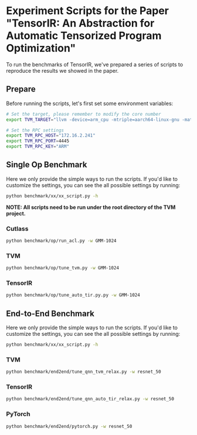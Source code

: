 # Experiment Scripts for the Paper "TensorIR: An Abstraction for Automatic Tensorized Program Optimization"

To run the benchmarks of TensorIR, we've prepared a series of scripts to reproduce the results we showed in the paper.

## Prepare

Before running the scripts, let's first set some environment variables:

```bash
# Set the target, please remember to modify the core number
export TVM_TARGET="llvm -device=arm_cpu -mtriple=aarch64-linux-gnu -mattr=+neon,+v8.2a,+dotprod -num-cores X"

# Set the RPC settings
export TVM_RPC_HOST="172.16.2.241"
export TVM_RPC_PORT=4445
export TVM_RPC_KEY="ARM"
```

## Single Op Benchmark

Here we only provide the simple ways to run the scripts. If you'd like to customize the settings, you can see the all possible settings by running:

```bash
python benchmark/xx/xx_script.py -h
```

**NOTE: All scripts need to be run under the root directory of the TVM project.**

### Cutlass

```bash
python benchmark/op/run_acl.py -w GMM-1024
```

### TVM

```bash
python benchmark/op/tune_tvm.py -w GMM-1024
```

### TensorIR

```bash
python benchmark/op/tune_auto_tir.py.py -w GMM-1024
```

## End-to-End Benchmark

Here we only provide the simple ways to run the scripts. If you'd like to customize the settings, you can see the all possible settings by running:

```bash
python benchmark/xx/xx_script.py -h
```

### TVM

```bash
python benchmark/end2end/tune_qnn_tvm_relax.py -w resnet_50
```

### TensorIR

```bash
python benchmark/end2end/tune_qnn_auto_tir_relax.py -w resnet_50
```

### PyTorch

```bash
python benchmark/end2end/pytorch.py -w resnet_50
```
